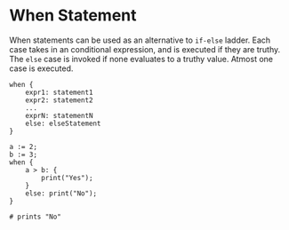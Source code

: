 # When Statement

When statements can be used as an alternative to `if-else` ladder. Each case takes in an conditional expression, and is executed if they are truthy. The `else` case is invoked if none evaluates to a truthy value. Atmost one case is executed.

```title="Syntax"
when {
    expr1: statement1
    expr2: statement2
    ...
    exprN: statementN
    else: elseStatement
}
```

```title="Example"
a := 2;
b := 3;
when {
    a > b: {
        print("Yes");
    }
    else: print("No");
}

# prints "No"
```
